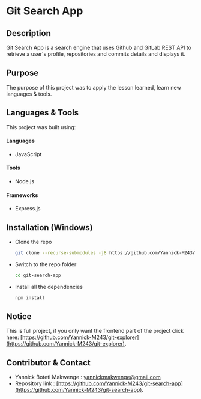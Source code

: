 # Git Search App

## Description
Git Search App is a search engine that uses Github and GitLab REST API to retrieve a user's profile,
repositories and commits details and displays it.

## Purpose
The purpose of this project was to apply the lesson learned, learn new languages & tools.

## Languages & Tools
This project was built using:

#### Languages 
 - JavaScript
 
#### Tools
- Node.js

#### Frameworks
- Express.js

## Installation (Windows)

-   Clone the repo
    ```sh
    git clone --recurse-submodules -j8 https://github.com/Yannick-M243/git-search-app.git
    ```
-   Switch to the repo folder
    ```sh
    cd git-search-app
    ```
-   Install all the dependencies
    ```sh
    npm install
    ```
## Notice
This is full project, if you only want the frontend part of the project click here: [https://github.com/Yannick-M243/git-explorer](https://github.com/Yannick-M243/git-explorer).

## Contributor & Contact

- Yannick Boteti Makwenge : yannickmakwenge@gmail.com
- Repository link : [https://github.com/Yannick-M243/git-search-app](https://github.com/Yannick-M243/git-search-app).
